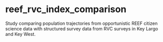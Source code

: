 # reef_rvc_index_comparison
Study comparing population trajectories from opportunistic REEF citizen science data with structured survey data from RVC surveys in Key Largo and Key West.
